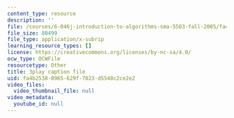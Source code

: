 ```yaml
---
content_type: resource
description: ''
file: /courses/6-046j-introduction-to-algorithms-sma-5503-fall-2005/fa4b25380965629f7023d5548c2ce2e2_-EQTVuAhSFY.srt
file_size: 80499
file_type: application/x-subrip
learning_resource_types: []
license: https://creativecommons.org/licenses/by-nc-sa/4.0/
ocw_type: OCWFile
resourcetype: Other
title: 3play caption file
uid: fa4b2538-0965-629f-7023-d5548c2ce2e2
video_files:
  video_thumbnail_file: null
video_metadata:
  youtube_id: null
---
```

